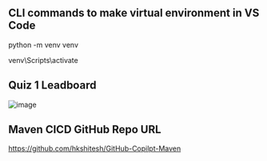 ## CLI commands to make virtual environment in VS Code
python -m venv venv

venv\Scripts\activate

## Quiz 1 Leadboard

![image](https://github.com/user-attachments/assets/2ef75f11-3b0e-4cd8-8dc8-eeed52950548)

## Maven CICD GitHub Repo URL

https://github.com/hkshitesh/GitHub-Copilpt-Maven
